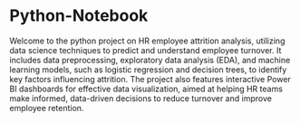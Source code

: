 # Python-Notebook
Welcome to the python project on HR employee attrition analysis, utilizing data science techniques to predict and understand employee turnover. It includes data preprocessing, exploratory data analysis (EDA), and machine learning models, such as logistic regression and decision trees, to identify key factors influencing attrition. The project also features interactive Power BI dashboards for effective data visualization, aimed at helping HR teams make informed, data-driven decisions to reduce turnover and improve employee retention.
